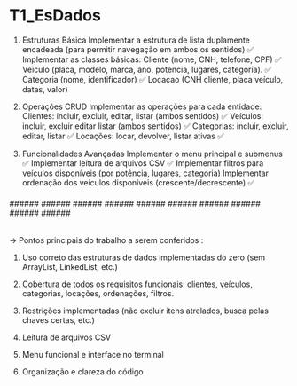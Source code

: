 # T1_EsDados

1. Estruturas Básica
Implementar a estrutura de lista duplamente encadeada (para permitir navegação em ambos os sentidos) ✅
Implementar as classes básicas:
Cliente (nome, CNH, telefone, CPF) ✅
Veiculo (placa, modelo, marca, ano, potencia, lugares, categoria). ✅
Categoria (nome, identificador) ✅
Locacao (CNH cliente, placa veículo, datas, valor)

2. Operações CRUD
Implementar as operações para cada entidade:
Clientes: incluir, excluir, editar, listar (ambos sentidos) ✅
Veículos: incluir, excluir editar listar (ambos sentidos) ✅
Categorias: incluir, excluir, editar, listar ✅
Locações: locar, devolver, listar ativas ✅

3. Funcionalidades Avançadas
Implementar o menu principal e submenus ✅
Implementar leitura de arquivos CSV ✅
Implementar filtros para veículos disponíveis (por potência, lugares, categoria) 
Implementar ordenação dos veículos disponíveis (crescente/decrescente) ✅

###### ###### ###### ###### ###### ###### ###### ###### ###### ###### ###### ######

-> Pontos principais do trabalho a serem conferidos : 

1. Uso correto das estruturas de dados implementadas do zero (sem ArrayList, LinkedList, etc.)

2. Cobertura de todos os requisitos funcionais: clientes, veículos, categorias, locações, ordenações, filtros. 

3. Restrições implementadas (não excluir itens atrelados, busca pelas chaves certas, etc.) 

4. Leitura de arquivos CSV

5. Menu funcional e interface no terminal

6. Organização e clareza do código

